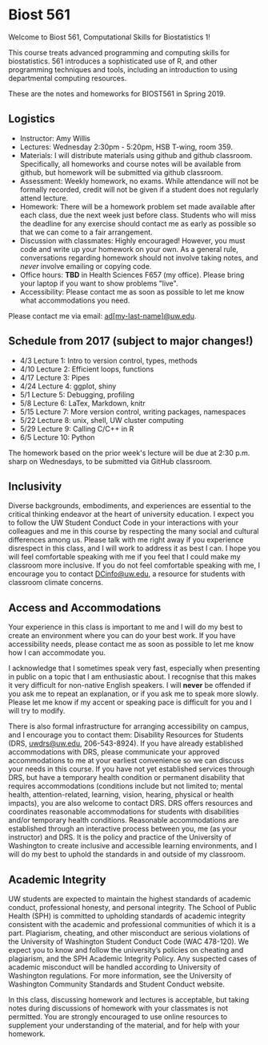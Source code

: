 # Biost 561

Welcome to Biost 561, Computational Skills for Biostatistics 1!

This course treats advanced programming and computing skills for biostatistics.
561 introduces a sophisticated use of R, and other programming techniques and tools, including an introduction to using departmental computing resources.

These are the notes and homeworks for BIOST561 in Spring 2019.

## Logistics

- Instructor: Amy Willis
- Lectures: Wednesday 2:30pm - 5:20pm, HSB T-wing, room 359.
- Materials: I will distribute materials using github and github classroom. Specifically, all homeworks and course notes will be available from github, but homework will be submitted via github classroom.
- Assessment: Weekly homework, no exams. While attendance will not be formally recorded, credit will not be given if a student does not regularly attend lecture.
- Homework: There will be a homework problem set made available after each class, due the next week just before class. Students who will miss the deadline for any exercise should contact me as early as possible so that we can come to a fair arrangement.
- Discussion with classmates: Highly encouraged! However, you must code and write up your homework on your own. As a general rule, conversations regarding homework should not involve taking notes, and *never* involve emailing or copying code.
- Office hours: **TBD** in Health Sciences F657 (my office). Please bring your laptop if you want to show problems "live".
- Accessibility:  Please contact me as soon as possible to let me know what accommodations you need.

Please contact me via email: [ad[my-last-name]@uw.edu](ad[my-last-name]@uw.edu).

## Schedule from 2017 (subject to major changes!)

- 4/3 Lecture 1: Intro to version control, types, methods
- 4/10 Lecture 2: Efficient loops, functions
- 4/17 Lecture 3: Pipes
- 4/24 Lecture 4: ggplot, shiny
- 5/1 Lecture 5: Debugging, profiling
- 5/8 Lecture 6: LaTex, Markdown, knitr
- 5/15 Lecture 7: More version control, writing packages, namespaces
- 5/22 Lecture 8: unix, shell, UW cluster computing
- 5/29 Lecture 9: Calling C/C++ in R
- 6/5 Lecture 10: Python

<!-- \* Indicates guest lecture by one of your classmates! -->

The homework based on the prior week's lecture will be due at 2:30 p.m. sharp on Wednesdays, to be submitted via GitHub classroom.

## Inclusivity
Diverse backgrounds, embodiments, and experiences are essential to the critical thinking endeavor at the heart of university education. I expect you to follow the UW Student Conduct Code in your interactions with your colleagues and me in this course by respecting the many social and cultural differences among us. Please talk with me right away if you experience disrespect in this class, and I will work to address it as best I can. I hope you will feel comfortable speaking with me if you feel that I could make my classroom more inclusive. If you do not feel comfortable speaking with me, I encourage you to contact DCinfo@uw.edu, a resource for students with classroom climate concerns.


## Access and Accommodations
Your experience in this class is important to me and I will do my best to create an environment where you can do your best work. If you have accessibility needs, please contact me as soon as possible to let me know how I can accommodate you.

I acknowledge that I sometimes speak very fast, especially when presenting in public on a topic that I am enthusiastic about. I recognise that this makes it very difficult for non-native English speakers. I will **never** be offended if you ask me to repeat an explanation, or if you ask me to speak more slowly. Please let me know if my accent or  speaking pace is difficult for you and I will try to modify.

There is also formal infrastructure for arranging accessibility on campus, and I encourage you to contact them: Disability Resources for Students (DRS, uwdrs@uw.edu, 206-543-8924). If you have already established accommodations with DRS, please communicate your approved accommodations to me at your earliest convenience so we can discuss your needs in this course. If you have not yet established services through DRS, but have a temporary health condition or permanent disability that requires accommodations (conditions include but not limited to; mental health, attention-related, learning, vision, hearing, physical or health impacts), you are also welcome to contact DRS. DRS offers resources and coordinates reasonable accommodations for students with disabilities and/or temporary health conditions.  Reasonable accommodations are established through an interactive process between you, me (as your instructor) and DRS.  It is the policy and practice of the University of Washington to create inclusive and accessible learning environments, and I will do my best to uphold the standards in and outside of my classroom.

## Academic Integrity
UW students are expected to maintain the highest standards of academic conduct, professional honesty, and personal integrity. The School of Public Health (SPH) is committed to upholding standards of academic integrity consistent with the academic and professional communities of which it is a part. Plagiarism, cheating, and other misconduct are serious violations of the University of Washington Student Conduct Code (WAC 478-120). We expect you to know and follow the university’s policies on cheating and plagiarism, and the SPH Academic Integrity Policy. Any suspected cases of academic misconduct will be handled according to University of Washington regulations. For more information, see the University of Washington Community Standards and Student Conduct website.

In this class, discussing homework and lectures is acceptable, but taking notes during discussions of homework with your classmates is not permitted. You are strongly encouraged to use online resources to supplement your understanding of the material, and for help with your homework.
